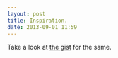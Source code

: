 ```yaml
---
layout: post
title: Inspiration.
date: 2013-09-01 11:59
---
```

Take a look at [the gist](https://gist.github.com/aniketpant/6402640) for the same.
